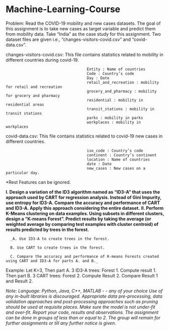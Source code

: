 # Machine-Learning-Course
Problem: Read the COVID-19 mobility and new cases datasets. The goal of this assignment is to take new cases as target variable and predict them from mobility data. Take “India” as the
case study for this assignment.
Two dataset files are given i.e., “changes-visitors-covid.csv” and “covid-data.csv”. 


changes-visitors-covid.csv: This file contains statistics related to mobility in different countries during covid-19.

                                        Entity : Name of countries
                                        Code : Country’s code
                                        Day : Date
                                        retail_and_recreation : mobility for retail and recreation
                                        grocery_and_pharmacy : mobility for grocery and pharmacy
                                        residential : mobility in residential areas
                                        transit_stations : mobility in transit stations
                                        parks : mobility in parks
                                        workplaces : mobility in workplaces

covid-data.csv: This file contains statistics related to covid-19 new cases in different countries.

                                        iso_code : Country’s code
                                        continent : Country’s continent
                                        location : Name of countries
                                        date : Date
                                        new_cases : New cases on a particular day.

*Rest Features can be ignored.

**I. Design a variation of the ID3 algorithm named as “ID3-A” that uses the approach used by CART for regression analysis. Instead of Gini Impurity, use entropy for
ID3-A. Compare the accuracy and performance of CART and ID3-A. Apply this approach considering the entire dataset.**
**II. Perform K-Means clustering on data examples. Using subsets in different clusters, design a “K-means Forest”. Predict results by taking the average (or
weighted average by comparing test examples with cluster centroid) of results predicted by trees in the forest.**


      _A. Use ID3-A to create trees in the forest.
      
      B. Use CART to create trees in the forest.
      
      C. Compare the accuracy and performance of K-means Forests created using CART and ID3-A for parts A. and B._

Example: Let K=3, Then part A. 3 ID3-A trees: Forest 1. Compute result 1. Then part B. 3
CART trees: Forest 2. Compute Result 2. Compare Result 1 and Result 2.


_Note:
Language: Python, Java, C++, MATLAB - - any of your choice
Use of any in-built libraries is discouraged.
Appropriate data pre-processing, data validation approaches and post-processing approaches
such as pruning should be used at requisite places.
Make sure the model is not under-fit and over-fit.
Report your code, results and observations.
The assignment can be done in groups of less than or equal to 2. The group will remain for
further assignments or till any further notice is given._

